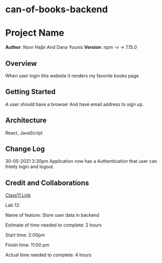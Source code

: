 # can-of-books-backend

# Project Name

**Author**: Noor Hajbi And Dana Younis
**Version**:
npm -v -> 7.15.0
## Overview
<!-- Provide a high level overview of what this application is and why you are building it, beyond the fact that it's an assignment for this class. (i.e. What's your problem domain?) -->
When user login this website it renders my favorite books page

## Getting Started
<!-- What are the steps that a user must take in order to build this app on their own machine and get it running? -->
A user should have a browser And have email address to sign up.
## Architecture
<!-- Provide a detailed description of the application design. What technologies (languages, libraries, etc) you're using, and any other relevant design information. -->
React, JavaScript

## Change Log
<!-- Use this area to document the iterative changes made to your application as each feature is successfully implemented. Use time stamps. Here's an example:

01-01-2001 4:59pm - Application now has a fully-functional express server, with a GET route for the location resource. -->
30-05-2021 3:30pm  Application now has a Authentication that user can freely login and logout. 
## Credit and Collaborations
<!-- Give credit (and a link) to other people or resources that helped you build this application. -->
[Class11 Link](https://github.com/LTUC/amman-301d20-react/tree/master/class-11)

Lab 12: 

Name of feature:  Store user data in backend

Estimate of time needed to complete: 2 hours

Start time: 2:00pm

Finish time: 11:00 pm

Actual time needed to complete: 4 hours